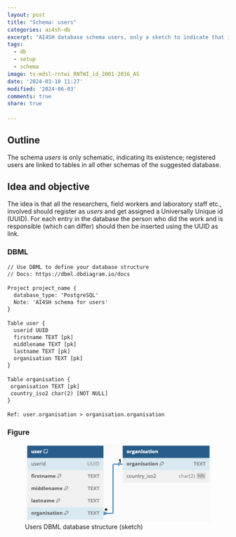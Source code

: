 ```yaml
---
layout: post
title: "Schema: users"
categories: ai4sh-db
excerpt: "AI4SH database schema users, only a sketch to indicate that it is required."
tags:
  - db
  - setup
  - schema
image: ts-mdsl-rntwi_RNTWI_id_2001-2016_AS
date: '2024-03-10 11:27'
modified: '2024-06-03'
comments: true
share: true

---
```


## Outline

The schema _users_ is only schematic, indicating its existence; registered users are linked to tables in all other schemas of the suggested database.

## Idea and objective

The idea is that all the researchers, field workers and laboratory staff etc., involved should register as _users_ and get assigned a Universally Unique id (UUID). For each entry in the database the person who did the work and is responsible (which can differ) should then be inserted using the UUID as link.

### DBML

```
// Use DBML to define your database structure
// Docs: https://dbml.dbdiagram.io/docs

Project project_name {
  database_type: 'PostgreSQL'
  Note: 'AI4SH schema for users'
}

Table user {
  userid UUID
  firstname TEXT [pk]
  middlename TEXT [pk]
  lastname TEXT [pk]
  organisation TEXT [pk]
}

Table organisation {
 organisation TEXT [pk]
 country_iso2 char(2) [NOT NULL]
}

Ref: user.organisation > organisation.organisation
```

### Figure

<figure>
<a href="../../images/DBML_schema-users.png">
<img src="../../images/DBML_schema-users.png"></a>
<figcaption>Users DBML database structure (sketch)</figcaption>
</figure>
